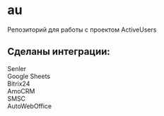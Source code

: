 # au
Репозиторий для работы с проектом ActiveUsers

<h2>Сделаны интеграции:</h2>
Senler <br>
Google Sheets<br>
Bitrix24<br>
AmoCRM<br>
SMSC<br>
AutoWebOffice<br>
